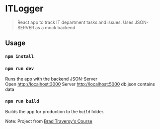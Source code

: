 # ITLogger

> React app to track IT department tasks and issues. Uses JSON-SERVER as a mock backend

## Usage

### `npm install`

### `npm run dev`

Runs the app with the backend JSON-Server<br>
Open [http://localhost:3000](http://localhost:3000)
Server [http://localhost:5000](http://localhost:5000)
db.json contains data

### `npm run build`

Builds the app for production to the `build` folder.

Note: Project from [Brad Traversy's Course](https://www.udemy.com/course/modern-react-front-to-back/)
